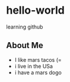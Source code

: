 # hello-world
learning github

## About Me
* I like mars tacos (=
*  i live in the USa
* i have a mars dogo
